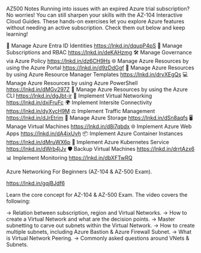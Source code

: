 AZ500 Notes
Running into issues with an expired Azure trial subscription? No worries! You can still sharpen your skills with the AZ-104 Interactive Cloud Guides. These hands-on exercises let you explore Azure features without needing an active subscription.
Check them out below and keep learning!

🌟 Manage Azure Entra ID Identities
https://lnkd.in/dqupP4pS
🚀 Manage Subscriptions and RBAC
https://lnkd.in/deKAHzmg
🛠️ Manage Governance via Azure Policy
https://lnkd.in/dz6CH9Hs
🌐 Manage Azure Resources by using the Azure Portal
https://lnkd.in/d9zDdGgf
📂 Manage Azure Resources by using Azure Resource Manager Templates
https://lnkd.in/drvXEgQs
💻 Manage Azure Resources by using Azure PowerShell
https://lnkd.in/dMGv297Z
🔧 Manage Azure Resources by using the Azure CLI
https://lnkd.in/dgJbt-ir
🔗 Implement Virtual Networking
https://lnkd.in/dxiFruFc
🌍 Implement Intersite Connectivity
https://lnkd.in/dyXycH9M
⚖️ Implement Traffic Management
https://lnkd.in/dJrEtrim
💾 Manage Azure Storage
https://lnkd.in/dSn8aqfs
🖥️ Manage Virtual Machines
https://lnkd.in/d8i7qbdx
🌐 Implement Azure Web Apps
https://lnkd.in/dA4ixUvh
📦 Implement Azure Container Instances
https://lnkd.in/dMruWX6p
🐳 Implement Azure Kubernetes Service
https://lnkd.in/dWrb4jJv
🛡️ Backup Virtual Machines
https://lnkd.in/drrtAzx6
📊 Implement Monitoring
https://lnkd.in/dbXFTwRQ



Azure Networking For Beginners (AZ-104 & AZ-500 Exam).

https://lnkd.in/gqjBJdf6

Learn the core concept for AZ-104 & AZ-500 Exam.
The video covers the following:

-> Relation between subscription, region and Virtual Networks.
-> How to create a Virtual Network and what are the decision points.
-> Master subnetting to carve out subnets within the Virtual Network.
-> How to create multiple subnets, including Azure Bastion & Azure Firewall     Subnet.
-> What is Virtual Network Peering.
-> Commonly asked questions around VNets & Subnets.